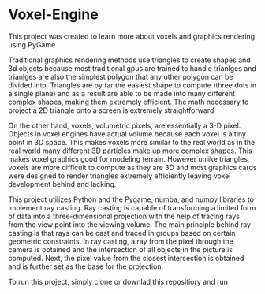 # Voxel-Engine
This project was created to learn more about voxels and graphics rendering using PyGame

Traditional graphics rendering methods use triangles to create shapes and 3d objects because most traditional gpus are trained to handle trianlges and trianlges are also the simplest polygon that any other polygon can be divided into. Triangles are by far the easiest shape to compute (three dots in a single plane) and as a result are able to be made into many different complex shapes, making them extremely efficient. The math necessary to project a 2D triangle onto a screen is extremely straightforward. 

On the other hand, voxels, volumetric pixels, are essentially a 3-D pixel. Objects in voxel engines have actual volume because each voxel is a tiny point in 3D space. This makes voxels more similar to the real world as in the real world many different 3D particles make up more complex shapes. This makes voxel graphics good for modeling terrain. However unlike triangles, voxels are more difficult to compute as they are 3D and most graphics cards were designed to render triangles extremely efficiently leaving voxel development behind and lacking. 

This project utilizes Python and the Pygame, numba, and numpy libraries to implement ray casting. Ray casting is capable of transforming a limited form of data into a three-dimensional projection with the help of tracing rays from the view point into the viewing volume. The main principle behind ray casting is that rays can be cast and traced in groups based on certain geometric constraints. In ray casting, a ray from the pixel through the camera is obtained and the intersection of all objects in the picture is computed. Next, the pixel value from the closest intersection is obtained and is further set as the base for the projection. 

To run this project, simply clone or downlad this repositiory and run 